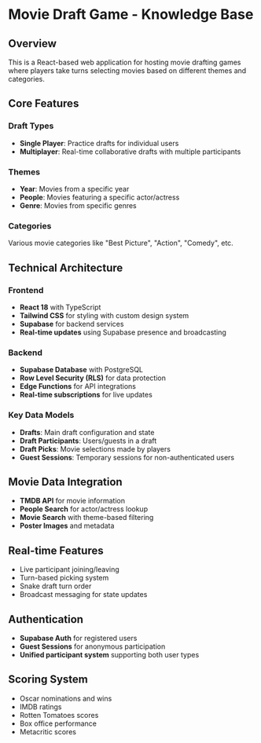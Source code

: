# Movie Draft Game - Knowledge Base

## Overview
This is a React-based web application for hosting movie drafting games where players take turns selecting movies based on different themes and categories.

## Core Features

### Draft Types
- **Single Player**: Practice drafts for individual users
- **Multiplayer**: Real-time collaborative drafts with multiple participants

### Themes
- **Year**: Movies from a specific year
- **People**: Movies featuring a specific actor/actress
- **Genre**: Movies from specific genres

### Categories
Various movie categories like "Best Picture", "Action", "Comedy", etc.

## Technical Architecture

### Frontend
- **React 18** with TypeScript
- **Tailwind CSS** for styling with custom design system
- **Supabase** for backend services
- **Real-time updates** using Supabase presence and broadcasting

### Backend
- **Supabase Database** with PostgreSQL
- **Row Level Security (RLS)** for data protection
- **Edge Functions** for API integrations
- **Real-time subscriptions** for live updates

### Key Data Models
- **Drafts**: Main draft configuration and state
- **Draft Participants**: Users/guests in a draft
- **Draft Picks**: Movie selections made by players
- **Guest Sessions**: Temporary sessions for non-authenticated users

## Movie Data Integration
- **TMDB API** for movie information
- **People Search** for actor/actress lookup
- **Movie Search** with theme-based filtering
- **Poster Images** and metadata

## Real-time Features
- Live participant joining/leaving
- Turn-based picking system
- Snake draft turn order
- Broadcast messaging for state updates

## Authentication
- **Supabase Auth** for registered users
- **Guest Sessions** for anonymous participation
- **Unified participant system** supporting both user types

## Scoring System
- Oscar nominations and wins
- IMDB ratings
- Rotten Tomatoes scores
- Box office performance
- Metacritic scores